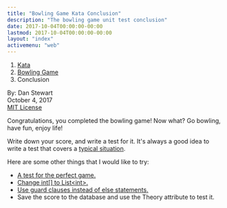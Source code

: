 ```yaml
---
title: "Bowling Game Kata Conclusion"
description: "The bowling game unit test conclusion"
date: 2017-10-04T00:00:00-00:00
lastmod: 2017-10-04T00:00:00-00:00
layout: "index"
activemenu: "web"
---
```


<nav aria-label="breadcrumb">
  <ol class="breadcrumb">
    <li class="breadcrumb-item"><a href="/post/kata">Kata</a></li>
    <li class="breadcrumb-item"><a href="/post/bowlinggame">Bowling Game</a></li>
    <li class="breadcrumb-item">Conclusion</li>
  </ol>
</nav>

By: Dan Stewart\
October 4, 2017\
[MIT License](https://mit-license.org)

Congratulations, you completed the bowling game! Now what? Go bowling, have fun,
enjoy life!

Write down your score, and write a test for it. It's always a good idea to write
a test that covers a [typical situation](/post/bowlinggame-typical).

Here are some other things that I would like to try:

* [A test for the perfect game.](/post/bowlinggame-perfect)
* [Change int[] to List&lt;int&gt;.](/post/bowlinggame-genericlist)
* [Use guard clauses instead of else statements.](/post/bowlinggame-guard)
* Save the score to the database and use the Theory attribute to test it.